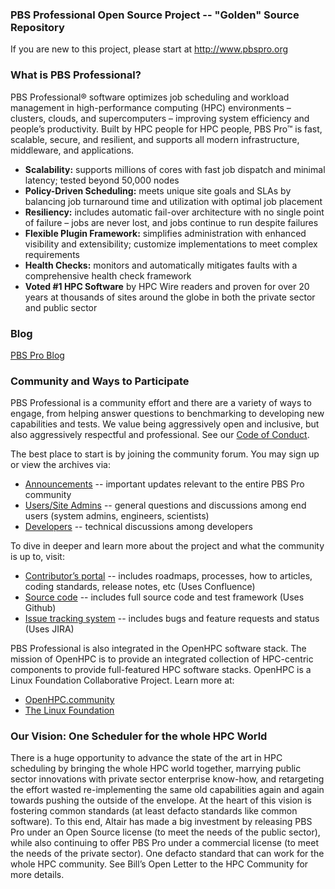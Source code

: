 ### PBS Professional Open Source Project -- "Golden" Source Repository

If you are new to this project, please start at http://www.pbspro.org

### What is PBS Professional?
PBS Professional® software optimizes job scheduling and workload management in high-performance computing (HPC) environments – clusters, clouds, and supercomputers – improving system efficiency and people’s productivity.  Built by HPC people for HPC people, PBS Pro™ is fast, scalable, secure, and resilient, and supports all modern infrastructure, middleware, and applications.

* **Scalability:** supports millions of cores with fast job dispatch and minimal latency; tested beyond 50,000 nodes
* **Policy-Driven Scheduling:** meets unique site goals and SLAs by balancing job turnaround time and utilization with optimal job placement
* **Resiliency:** includes automatic fail-over architecture with no single point of failure – jobs are never lost, and jobs continue to run despite failures
* **Flexible Plugin Framework:** simplifies administration with enhanced visibility and extensibility; customize implementations to meet complex requirements
* **Health Checks:** monitors and automatically mitigates faults with a comprehensive health check framework
* **Voted #1 HPC Software** by HPC Wire readers and proven for over 20 years at thousands of sites around the globe in both the private sector and public sector

### Blog
[PBS Pro Blog](https://pbspro.atlassian.net/wiki/pages/viewrecentblogposts.action?key=PBSPro)

### Community and Ways to Participate

PBS Professional is a community effort and there are a variety of ways to engage, from helping answer questions to benchmarking to developing new capabilities and tests.  We value being aggressively open and inclusive, but also aggressively respectful and professional.  See our [Code of Conduct](https://pbspro.atlassian.net/wiki/display/PBSPro/Code+of+Conduct).

The best place to start is by joining the community forum.  You may sign up or view the archives via:

* [Announcements](http://community.pbspro.org/c/announcements) -- important updates relevant to the entire PBS Pro community
* [Users/Site Admins](http://community.pbspro.org/c/users-site-administrators) -- general questions and discussions among end users (system admins, engineers, scientists)
* [Developers](http://community.pbspro.org/c/developers) -- technical discussions among developers

To dive in deeper and learn more about the project and what the community is up to, visit:

* [Contributor’s portal](https://pbspro.atlassian.net/wiki) -- includes roadmaps, processes, how to articles, coding standards, release notes, etc  (Uses Confluence)
* [Source code](https://github.com/PBSPro/pbspro) -- includes full source code and test framework (Uses Github)
* [Issue tracking system](https://pbspro.atlassian.net)  -- includes bugs and feature requests and status  (Uses JIRA)

PBS Professional is also integrated in the OpenHPC software stack. The mission of OpenHPC is to provide an integrated collection of HPC-centric components to provide full-featured HPC software stacks. OpenHPC is a Linux Foundation Collaborative Project.  Learn more at:

* [OpenHPC.community](http://openhpc.community)
* [The Linux Foundation](http://thelinuxfoundation.org)

### Our Vision:  One Scheduler for the whole HPC World

There is a huge opportunity to advance the state of the art in HPC scheduling by bringing the whole HPC world together, marrying public sector innovations with private sector enterprise know-how, and retargeting the effort wasted re-implementing the same old capabilities again and again towards pushing the outside of the envelope.  At the heart of this vision is fostering common standards (at least defacto standards like common software).  To this end, Altair has made a big investment by releasing PBS Pro under an Open Source license (to meet the needs of the public sector), while also continuing to offer PBS Pro under a commercial license (to meet the needs of the private sector).  One defacto standard that can work for the whole HPC community.  See Bill’s Open Letter to the HPC Community for more details.
 

